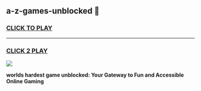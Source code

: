 
## a-z-games-unblocked 👋
<h3>
<a href="https://premium.freeplayer.one?title=a-z-games-unblocked&ref=14F">CLICK TO PLAY</a></h3>
<hr>

<h3>
<a href="https://premium.freeplayer.one?title=a-z-games-unblocked&ref=14F">CLICK 2 PLAY</a>
  
</h3>

<a href="https://premium.freeplayer.one?title=a-z-games-unblocked&ref=12F/"><img src="https://clearcache.store/games.png"></a>


**worlds hardest game unblocked: Your Gateway to Fun and Accessible Online Gaming**
